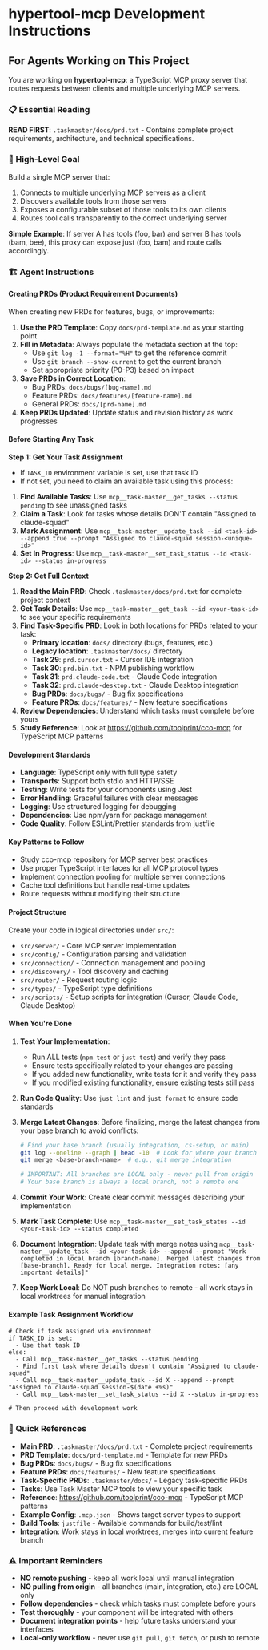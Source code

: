 # hypertool-mcp Development Instructions

## For Agents Working on This Project

You are working on **hypertool-mcp**: a TypeScript MCP proxy server that routes requests between clients and multiple underlying MCP servers.

### 📋 Essential Reading

**READ FIRST**: `.taskmaster/docs/prd.txt` - Contains complete project requirements, architecture, and technical specifications.

### 🎯 High-Level Goal

Build a single MCP server that:

1. Connects to multiple underlying MCP servers as a client
2. Discovers available tools from those servers
3. Exposes a configurable subset of those tools to its own clients
4. Routes tool calls transparently to the correct underlying server

**Simple Example**: If server A has tools (foo, bar) and server B has tools (bam, bee), this proxy can expose just (foo, bam) and route calls accordingly.

### 🏗️ Agent Instructions

#### Creating PRDs (Product Requirement Documents)

When creating new PRDs for features, bugs, or improvements:

1. **Use the PRD Template**: Copy `docs/prd-template.md` as your starting point
2. **Fill in Metadata**: Always populate the metadata section at the top:
   - Use `git log -1 --format="%H"` to get the reference commit
   - Use `git branch --show-current` to get the current branch
   - Set appropriate priority (P0-P3) based on impact
3. **Save PRDs in Correct Location**:
   - Bug PRDs: `docs/bugs/[bug-name].md`
   - Feature PRDs: `docs/features/[feature-name].md`
   - General PRDs: `docs/[prd-name].md`
4. **Keep PRDs Updated**: Update status and revision history as work progresses

#### Before Starting Any Task

**Step 1: Get Your Task Assignment**

- If `TASK_ID` environment variable is set, use that task ID
- If not set, you need to claim an available task using this process:

1. **Find Available Tasks**: Use `mcp__task-master__get_tasks --status pending` to see unassigned tasks
2. **Claim a Task**: Look for tasks whose details DON'T contain "Assigned to claude-squad"
3. **Mark Assignment**: Use `mcp__task-master__update_task --id <task-id> --append true --prompt "Assigned to claude-squad session-<unique-id>"`
4. **Set In Progress**: Use `mcp__task-master__set_task_status --id <task-id> --status in-progress`

**Step 2: Get Full Context**

1. **Read the Main PRD**: Check `.taskmaster/docs/prd.txt` for complete project context
2. **Get Task Details**: Use `mcp__task-master__get_task --id <your-task-id>` to see your specific requirements
3. **Find Task-Specific PRD**: Look in both locations for PRDs related to your task:
   - **Primary location**: `docs/` directory (bugs, features, etc.)
   - **Legacy location**: `.taskmaster/docs/` directory
   - **Task 29**: `prd.cursor.txt` - Cursor IDE integration
   - **Task 30**: `prd.bin.txt` - NPM publishing workflow
   - **Task 31**: `prd.claude-code.txt` - Claude Code integration
   - **Task 32**: `prd.claude-desktop.txt` - Claude Desktop integration
   - **Bug PRDs**: `docs/bugs/` - Bug fix specifications
   - **Feature PRDs**: `docs/features/` - New feature specifications
4. **Review Dependencies**: Understand which tasks must complete before yours
5. **Study Reference**: Look at <https://github.com/toolprint/cco-mcp> for TypeScript MCP patterns

#### Development Standards

- **Language**: TypeScript only with full type safety
- **Transports**: Support both stdio and HTTP/SSE
- **Testing**: Write tests for your components using Jest
- **Error Handling**: Graceful failures with clear messages
- **Logging**: Use structured logging for debugging
- **Dependencies**: Use npm/yarn for package management
- **Code Quality**: Follow ESLint/Prettier standards from justfile

#### Key Patterns to Follow

- Study cco-mcp repository for MCP server best practices
- Use proper TypeScript interfaces for all MCP protocol types
- Implement connection pooling for multiple server connections
- Cache tool definitions but handle real-time updates
- Route requests without modifying their structure

#### Project Structure

Create your code in logical directories under `src/`:

- `src/server/` - Core MCP server implementation
- `src/config/` - Configuration parsing and validation
- `src/connection/` - Connection management and pooling
- `src/discovery/` - Tool discovery and caching
- `src/router/` - Request routing logic
- `src/types/` - TypeScript type definitions
- `src/scripts/` - Setup scripts for integration (Cursor, Claude Code, Claude Desktop)

#### When You're Done

1. **Test Your Implementation**:
   - Run ALL tests (`npm test` or `just test`) and verify they pass
   - Ensure tests specifically related to your changes are passing
   - If you added new functionality, write tests for it and verify they pass
   - If you modified existing functionality, ensure existing tests still pass
2. **Run Code Quality**: Use `just lint` and `just format` to ensure code standards
3. **Merge Latest Changes**: Before finalizing, merge the latest changes from your base branch to avoid conflicts:

   ```bash
   # Find your base branch (usually integration, cs-setup, or main)
   git log --oneline --graph | head -10  # Look for where your branch diverged
   git merge <base-branch-name>  # e.g., git merge integration

   # IMPORTANT: All branches are LOCAL only - never pull from origin
   # Your base branch is always a local branch, not a remote one
   ```

4. **Commit Your Work**: Create clear commit messages describing your implementation
5. **Mark Task Complete**: Use `mcp__task-master__set_task_status --id <your-task-id> --status completed`
6. **Document Integration**: Update task with merge notes using `mcp__task-master__update_task --id <your-task-id> --append --prompt "Work completed in local branch [branch-name]. Merged latest changes from [base-branch]. Ready for local merge. Integration notes: [any important details]"`
7. **Keep Work Local**: Do NOT push branches to remote - all work stays in local worktrees for manual integration

#### Example Task Assignment Workflow

```
# Check if task assigned via environment
if TASK_ID is set:
  - Use that task ID
else:
  - Call mcp__task-master__get_tasks --status pending
  - Find first task where details doesn't contain "Assigned to claude-squad"
  - Call mcp__task-master__update_task --id X --append --prompt "Assigned to claude-squad session-$(date +%s)"
  - Call mcp__task-master__set_task_status --id X --status in-progress

# Then proceed with development work
```

### 🔗 Quick References

- **Main PRD**: `.taskmaster/docs/prd.txt` - Complete project requirements
- **PRD Template**: `docs/prd-template.md` - Template for new PRDs
- **Bug PRDs**: `docs/bugs/` - Bug fix specifications
- **Feature PRDs**: `docs/features/` - New feature specifications
- **Task-Specific PRDs**: `.taskmaster/docs/` - Legacy task-specific PRDs
- **Tasks**: Use Task Master MCP tools to view your specific task
- **Reference**: <https://github.com/toolprint/cco-mcp> - TypeScript MCP patterns
- **Example Config**: `.mcp.json` - Shows target server types to support
- **Build Tools**: `justfile` - Available commands for build/test/lint
- **Integration**: Work stays in local worktrees, merges into current feature branch

### ⚠️ Important Reminders

- **NO remote pushing** - keep all work local until manual integration
- **NO pulling from origin** - all branches (main, integration, etc.) are LOCAL only
- **Follow dependencies** - check which tasks must complete before yours
- **Test thoroughly** - your component will be integrated with others
- **Document integration points** - help future tasks understand your interfaces
- **Local-only workflow** - never use `git pull`, `git fetch`, or push to remote
